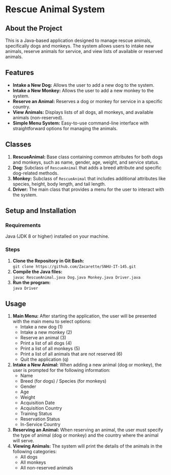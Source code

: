 # Rescue Animal System
## About the Project
This is a Java-based application designed to manage rescue animals, specifically dogs and monkeys. The system allows users to intake new animals, reserve animals for service, and view lists of available or reserved animals.
## Features
- **Intake a New Dog:** Allows the user to add a new dog to the system.
- **Intake a New Monkey:** Allows the user to add a new monkey to the system.
- **Reserve an Animal:** Reserves a dog or monkey for service in a specific country.
- **View Animals:** Displays lists of all dogs, all monkeys, and available animals (non-reserved).
- **Simple Menu System:** Easy-to-use command-line interface with straightforward options for managing the animals.
## Classes
1. **RescueAnimal:** Base class containing common attributes for both dogs and monkeys, such as name, gender, age, weight, and service status.
2. **Dog:** Subclass of `RescueAnimal` that adds a breed attribute and specific dog-related methods.
3. **Monkey:** Subclass of `RescueAnimal` that includes additional attributes like species, height, body length, and tail length.
4. **Driver:** The main class that provides a menu for the user to interact with the system.
## Setup and Installation
### Requirements
Java (JDK 8 or higher) installed on your machine.
### Steps
1. **Clone the Repository in Git Bash:**  
   `git clone https://github.com/Zacarette/SNHU-IT-145.git`  
2. **Compile the Java files:**  
   `javac RescueAnimal.java Dog.java Monkey.java Driver.java`  
3. **Run the program:**  
   `java Driver`
## Usage
1. **Main Menu:** After starting the application, the user will be presented with the main menu to select options:  
   - Intake a new dog (1)
   - Intake a new monkey (2)
   - Reserve an animal (3)
   - Print a list of all dogs (4)
   - Print a list of all monkeys (5)
   - Print a list of all animals that are not reserved (6)
   - Quit the application (q)
2. **Intake a New Animal:** When adding a new animal (dog or monkey), the user is prompted for the following information:  
   - Name
   - Breed (for dogs) / Species (for monkeys)
   - Gender
   - Age
   - Weight
   - Acquisition Date
   - Acquisition Country
   - Training Status
   - Reservation Status
   - In-Service Country
3. **Reserving an Animal:** When reserving an animal, the user must specify the type of animal (dog or monkey) and the country where the animal will serve.
4. **Viewing Animals:** The system will print the details of the animals in the following categories:  
   - All dogs
   - All monkeys
   - All non-reserved animals
